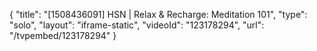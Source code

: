 {
    "title": "[1508436091] HSN | Relax & Recharge: Meditation 101",
    "type": "solo",
    "layout": "iframe-static",
    "videoId": "123178294",
    "url": "\/tvpembed\/123178294"
}